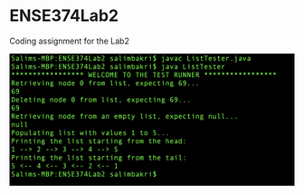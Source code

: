 # ENSE374Lab2
Coding assignment for the Lab2

![testScreenshot](https://github.com/semo94/ENSE374Lab2/blob/phase2/test.png)
